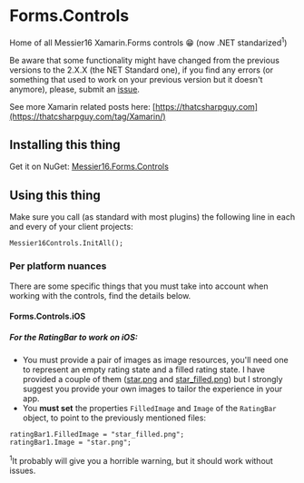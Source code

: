 
# Forms.Controls
Home of all Messier16 Xamarin.Forms controls 😁 (now .NET standarized<sup>1</sup>)

Be aware that some functionality might have changed from the previous versions to the 2.X.X (the NET Standard one), if you find any errors (or something that used to work on your previous version but it doesn't anymore), please, submit an [issue](https://github.com/messier16/Forms.Controls/issues/new).

See more Xamarin related posts here: [https://thatcsharpguy.com](https://thatcsharpguy.com/tag/Xamarin/)

## Installing this thing

Get it on NuGet: [Messier16.Forms.Controls](https://www.nuget.org/packages/Messier16.Forms.Controls)

## Using this thing

Make sure you call (as standard with most plugins) the following line in each and every of your client projects:

```
Messier16Controls.InitAll();
```

### Per platform nuances  
There are some specific things that you must take into account when working with the controls, find the details below.

#### Forms.Controls.iOS
##### For the RatingBar to work on iOS:
- You must provide a pair of images as image resources, you'll need one to represent an empty rating state and a filled rating state. I have provided a couple of them ([star.png](https://github.com/messier16/Forms.Controls/blob/net-standard/Sample/SampleNuGetApp/SampleNuGetApp.iOS/Resources/star%403x.png) and [star_filled.png](https://github.com/messier16/Forms.Controls/blob/net-standard/Sample/SampleNuGetApp/SampleNuGetApp.iOS/Resources/star_filled%403x.png))  but I strongly suggest you provide your own images to tailor the experience in your app.
- You **must set** the properties `FilledImage` and `Image` of the `RatingBar` object, to point to the previously mentioned files:
```
ratingBar1.FilledImage = "star_filled.png";
ratingBar1.Image = "star.png";
```

<sup>1</sup>It probably will give you a horrible warning, but it should work without issues. 
